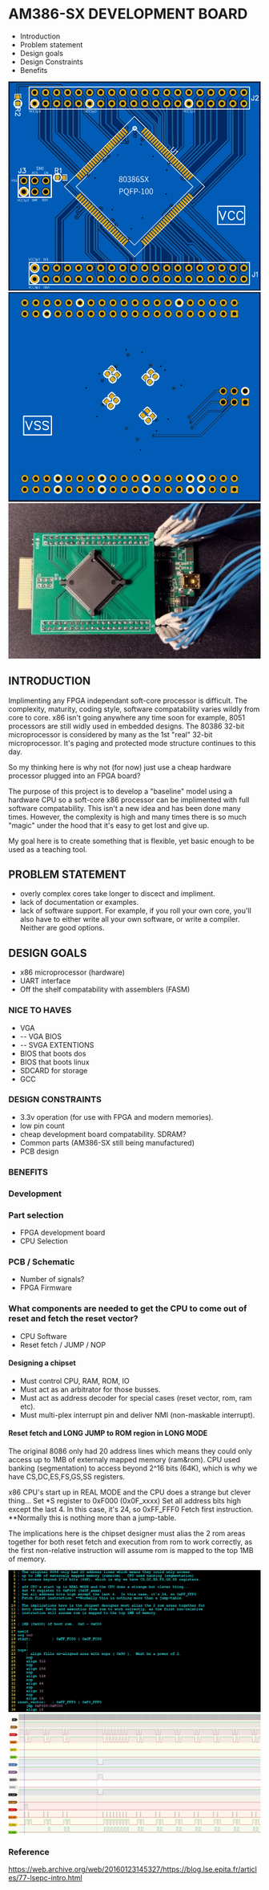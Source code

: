 # AM386-SX DEVELOPMENT BOARD
- Introduction
- Problem statement
- Design goals
- Design Constraints
- Benefits

![Breakout Board Top](physical/AM386_Breakout.png)
![Breakout Board Bottom](physical/AM386_Breakout_b.png)
![Breakout Board With_BeMicro_And_LAI](physical/am386_BreakOut_on_BeMicro_LAI.png)

## INTRODUCTION
<p> Implimenting any FPGA independant soft-core processor is difficult.  The complexity, maturity, coding style, software compatability varies wildly from core to core.  x86 isn't going anywhere any time soon for example,  8051 processors are still widly used in embedded designs.  The 80386 32-bit microprocessor is considered by many as the 1st "real" 32-bit microprocessor.  It's paging and protected mode structure continues to this day.</p>

<p> So my thinking here is why not (for now) just use a cheap hardware processor plugged into an FPGA board?</p>

<p> The purpose of this project is to develop a "baseline" model using a hardware CPU so a soft-core x86 processor can be implimented with full software compatability.  This isn't a new idea and has been done many times.  However, the complexity is high and many times there is so much "magic" under the hood that it's easy to get lost and give up. </p>

<p> My goal here is to create something that is flexible, yet basic enough to be used as a teaching tool.</p>

## PROBLEM STATEMENT
- overly complex cores take longer to discect and impliment.
- lack of documentation or examples.
- lack of software support.  For example, if you roll your own core, you'll also have to either write all your own software, or write a compiler.  Neither are good options.

## DESIGN GOALS
- x86 microprocessor (hardware)
- UART interface
- Off the shelf compatability with assemblers (FASM)

### NICE TO HAVES
 - VGA
 - -- VGA BIOS
 - -- SVGA EXTENTIONS
 - BIOS that boots dos
 - BIOS that boots linux
 - SDCARD for storage
 - GCC

### DESIGN CONSTRAINTS

- 3.3v operation (for use with FPGA and modern memories).
- low pin count
- cheap development board compatability. SDRAM?
- Common parts (AM386-SX still being manufactured)
- PCB design

### BENEFITS
### Development
### Part selection

- FPGA development board
- CPU Selection 

### PCB / Schematic

- Number of signals?
- FPGA Firmware

### What components are needed to get the CPU to come out of reset and fetch the reset vector?

- CPU Software
- Reset fetch / JUMP / NOP

#### Designing a chipset
- Must control CPU, RAM, ROM, IO
- Must act as an arbitrator for those busses.
- Must act as address decoder for special cases (reset vector, rom, ram etc).
- Must multi-plex interrupt pin and deliver NMI (non-maskable interrupt).

#### Reset fetch and LONG JUMP to ROM region in LONG MODE
<p>
The original 8086 only had 20 address lines which means they could only access
up to 1MB of externaly mapped memory (ram&rom).  CPU used banking (segmentation) 
to access beyond 2^16 bits (64K), which is why we have CS,DC,ES,FS,GS,SS registers.

 
 x86 CPU's start up in REAL MODE and the CPU does a strange but clever thing...
Set *S register to 0xF000 (0x0F_xxxx)
Set all address bits high except the last 4.  In this case, it's 24, so 0xFF_FFF0
Fetch first instruction. **Normally this is nothing more than a jump-table.

 
The implications here is the chipset designer must alias the 2 rom areas together for
both reset fetch and execution from rom to work correctly, as the first non-relative 
instruction will assume rom is mapped to the top 1MB of memory.
</p>

![ResetFetchLongJumpNopLoop_CODE](README/am386_reset_fetch_long_jmp_nop_code.png)
![ResetFetchLongJumpNopLoop_WAVEFORM](README/am386_reset_fetch_long_jmp_nop_wave.png)

### Reference
https://web.archive.org/web/20160123145327/https://blog.lse.epita.fr/articles/77-lsepc-intro.html
